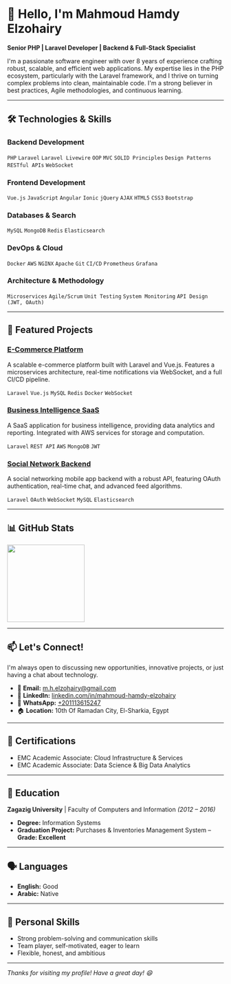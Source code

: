 # 👋 Hello, I'm Mahmoud Hamdy Elzohairy

**Senior PHP | Laravel Developer | Backend & Full-Stack Specialist**

I'm a passionate software engineer with over 8 years of experience crafting robust, scalable, and efficient web applications. My expertise lies in the PHP ecosystem, particularly with the Laravel framework, and I thrive on turning complex problems into clean, maintainable code. I'm a strong believer in best practices, Agile methodologies, and continuous learning.

---

## 🛠️ Technologies & Skills

### **Backend Development**
`PHP` `Laravel` `Laravel Livewire` `OOP` `MVC` `SOLID Principles` `Design Patterns` `RESTful APIs` `WebSocket`

### **Frontend Development**
`Vue.js` `JavaScript` `Angular` `Ionic` `jQuery` `AJAX` `HTML5` `CSS3` `Bootstrap`

### **Databases & Search**
`MySQL` `MongoDB` `Redis` `Elasticsearch`

### **DevOps & Cloud**
`Docker` `AWS` `NGINX` `Apache` `Git` `CI/CD` `Prometheus` `Grafana`

### **Architecture & Methodology**
`Microservices` `Agile/Scrum` `Unit Testing` `System Monitoring` `API Design (JWT, OAuth)`

---

<!--## 💼 Professional Experience

### **Senior PHP Developer (Laravel)** | SeamLabs *(2023 – Present)*
- Developed and maintained high-performance, scalable Laravel applications for business intelligence and mobile platforms
- Architected and optimized RESTful APIs, ensuring seamless integration with mobile applications
- Enhanced system performance and scalability through advanced database optimization techniques

### **Full-Stack Developer (Laravel | VueJs)** | Tocaan *(2020 – 2023)*
- Delivered end-to-end solutions for e-commerce, SaaS, social, and medical platforms
- Engineered dynamic and responsive frontends using Vue.js, integrated with robust Laravel backends
- Strengthened application security and reliability by implementing JWT and OAuth protocols

### **Back-End PHP Developer** | Wisyst *(2019 – 2020)*
- Designed and implemented backend services for e-commerce and medical projects
- Collaborated closely with front-end teams to optimize performance and enhance user experience

### **Back-End PHP Developer** | Jdeed Elnozom *(2019)*
- Built CMS and LMS platforms related to Islamic studies and Quran interpretations

### **Back-End Developer** | It Plus *(2018 – 2019)*
- Developed social and contracting/provider applications using PHP and Angular

### **Junior PHP Developer** | Tech Storm *(2016 – 2017)*
- Built POS and commercial systems with PHP, MySQL, and Bootstrap

### **PHP Web Developer** | Freelancer *(2015 – 2016)*
- Delivered custom projects for various clients using PHP and MySQL

--- -->

## 🚀 Featured Projects

### [**E-Commerce Platform**](#)
A scalable e-commerce platform built with Laravel and Vue.js. Features a microservices architecture, real-time notifications via WebSocket, and a full CI/CD pipeline.

`Laravel` `Vue.js` `MySQL` `Redis` `Docker` `WebSocket`

### [**Business Intelligence SaaS**](#)
A SaaS application for business intelligence, providing data analytics and reporting. Integrated with AWS services for storage and computation.

`Laravel` `REST API` `AWS` `MongoDB` `JWT`

### [**Social Network Backend**](#)
A social networking mobile app backend with a robust API, featuring OAuth authentication, real-time chat, and advanced feed algorithms.

`Laravel` `OAuth` `WebSocket` `MySQL` `Elasticsearch`

---

## 📊 GitHub Stats

<img height="180em" src="https://github-readme-stats.vercel.app/api/top-langs/?username=mahmoud-elzohairy&layout=compact&theme=radical&hide_border=true" />

---

## 📫 Let's Connect!

I'm always open to discussing new opportunities, innovative projects, or just having a chat about technology.

- 📧 **Email:** [m.h.elzohairy@gmail.com](mailto:m.h.elzohairy@gmail.com)
- 💼 **LinkedIn:** [linkedin.com/in/mahmoud-hamdy-elzohairy](https://www.linkedin.com/in/mahmoud-hamdy-elzohairy/)
- 📱 **WhatsApp:** [+201113615247](https://wa.me/201113615247)
- 🏠 **Location:** 10th Of Ramadan City, El-Sharkia, Egypt

---

## 📜 Certifications

- EMC Academic Associate: Cloud Infrastructure & Services
- EMC Academic Associate: Data Science & Big Data Analytics

---

## 📝 Education

**Zagazig University** | Faculty of Computers and Information *(2012 – 2016)*
- **Degree:** Information Systems
- **Graduation Project:** Purchases & Inventories Management System – **Grade: Excellent**

---

## 🗣️ Languages

- **English:** Good
- **Arabic:** Native

---

## 🎯 Personal Skills

- Strong problem-solving and communication skills
- Team player, self-motivated, eager to learn
- Flexible, honest, and ambitious

---

*Thanks for visiting my profile! Have a great day! 😄*

